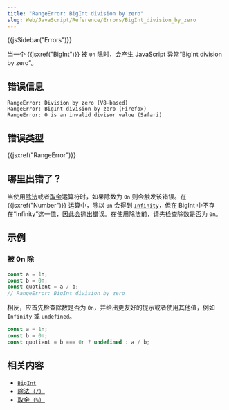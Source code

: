 ```yaml
---
title: "RangeError: BigInt division by zero"
slug: Web/JavaScript/Reference/Errors/BigInt_division_by_zero
---
```


{{jsSidebar("Errors")}}

当一个 {{jsxref("BigInt")}} 被 `0n` 除时，会产生 JavaScript 异常“BigInt division by zero”。

## 错误信息

```plain
RangeError: Division by zero (V8-based)
RangeError: BigInt division by zero (Firefox)
RangeError: 0 is an invalid divisor value (Safari)
```

## 错误类型

{{jsxref("RangeError")}}

## 哪里出错了？

当使用[除法](/zh-CN/docs/Web/JavaScript/Reference/Operators/Division)或者[取余](/zh-CN/docs/Web/JavaScript/Reference/Operators/Remainder)运算符时，如果除数为 `0n` 则会触发该错误。在 {{jsxref("Number")}} 运算中，除以 `0n` 会得到 [`Infinity`](/zh-CN/docs/Web/JavaScript/Reference/Global_Objects/Infinity)，但在 BigInt 中不存在“Infinity”这一值，因此会抛出错误。在使用除法前，请先检查除数是否为 `0n`。

## 示例

### 被 0n 除

```js example-bad
const a = 1n;
const b = 0n;
const quotient = a / b;
// RangeError: BigInt division by zero
```

相反，应首先检查除数是否为 `0n`，并给出更友好的提示或者使用其他值，例如 `Infinity` 或 `undefined`。

```js example-good
const a = 1n;
const b = 0n;
const quotient = b === 0n ? undefined : a / b;
```

## 相关内容

- [`BigInt`](/zh-CN/docs/Web/JavaScript/Reference/Global_Objects/BigInt)
- [除法（`/`）](/zh-CN/docs/Web/JavaScript/Reference/Operators/Division)
- [取余（`%`）](/zh-CN/docs/Web/JavaScript/Reference/Operators/Remainder)
